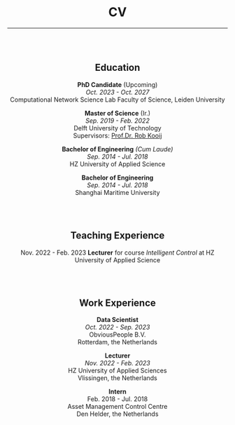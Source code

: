 <center>

# CV  

</center>

----  
<center>
<br></br>

## Education  

**PhD Candidate** (Upcoming)  
_Oct. 2023 - Oct. 2027_  
Computational Network Science Lab
Faculty of Science, Leiden University

**Master of Science** (Ir.)   
_Sep. 2019 - Feb. 2022_  
Delft University of Technology  
Supervisors: [Prof.Dr. Rob Kooij](https://www.nas.ewi.tudelft.nl/index.php/rob-kooij)

**Bachelor of Engineering** _(Cum Laude)_   
_Sep. 2014 - Jul. 2018_  
HZ University of Applied Science

**Bachelor of Engineering**   
_Sep. 2014 - Jul. 2018_  
Shanghai Maritime University

<br></br>

## Teaching Experience

Nov. 2022 - Feb. 2023 **Lecturer** for course _Intelligent Control_ at HZ University of Applied Science

<br></br>

## Work Experience

**Data Scientist**  
_Oct. 2022 - Sep. 2023_  
ObviousPeople B.V.  
Rotterdam, the Netherlands

**Lecturer**  
_Nov. 2022 - Feb. 2023_  
HZ University of Applied Sciences  
Vlissingen, the Netherlands

**Intern**  
Feb. 2018 - Jul. 2018  
Asset Management Control Centre  
Den Helder, the Netherlands